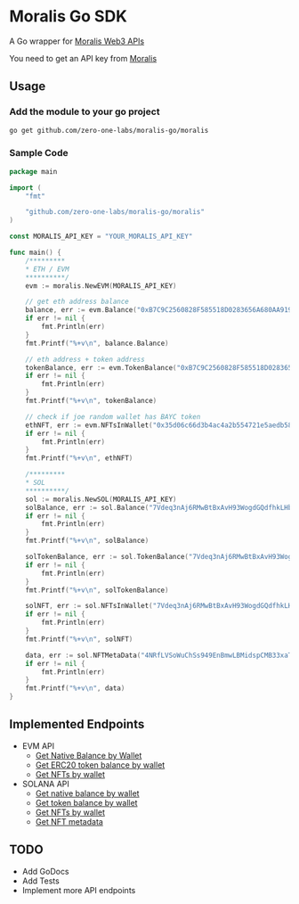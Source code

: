# Moralis Go SDK

A Go wrapper for [Moralis Web3 APIs](https://docs.moralis.io/reference/introduction)

You need to get an API key from [Moralis](https://moralis.io)

## Usage

### Add the module to your go project

```sh
go get github.com/zero-one-labs/moralis-go/moralis
```

### Sample Code

```go
package main

import (
	"fmt"

	"github.com/zero-one-labs/moralis-go/moralis"
)

const MORALIS_API_KEY = "YOUR_MORALIS_API_KEY"

func main() {
	/*********
	* ETH / EVM
	**********/
	evm := moralis.NewEVM(MORALIS_API_KEY)

	// get eth address balance
	balance, err := evm.Balance("0xB7C9C2560828F585518D0283656A680AA919DE12", "eth")
	if err != nil {
		fmt.Println(err)
	}
	fmt.Printf("%+v\n", balance.Balance)

	// eth address + token address
	tokenBalance, err := evm.TokenBalance("0xB7C9C2560828F585518D0283656A680AA919DE12", "0x1cf0b4989ad877438aa2e7804192e2ae83a94081", "eth")
	if err != nil {
		fmt.Println(err)
	}
	fmt.Printf("%+v\n", tokenBalance)

	// check if joe random wallet has BAYC token
	ethNFT, err := evm.NFTsInWallet("0x35d06c66d3b4ac4a2b554721e5aedb58b0e6858a", "0xCF4F43EC9E61C0E8723015831B27AF90908EE7C1", "eth")
	if err != nil {
		fmt.Println(err)
	}
	fmt.Printf("%+v\n", ethNFT)

	/*********
	* SOL
	**********/
	sol := moralis.NewSOL(MORALIS_API_KEY)
	solBalance, err := sol.Balance("7Vdeq3nAj6RMwBtBxAvH93WogdGQdfhkLHbLP5nTTLcg")
	if err != nil {
		fmt.Println(err)
	}
	fmt.Printf("%+v\n", solBalance)

	solTokenBalance, err := sol.TokenBalance("7Vdeq3nAj6RMwBtBxAvH93WogdGQdfhkLHbLP5nTTLcg")
	if err != nil {
		fmt.Println(err)
	}
	fmt.Printf("%+v\n", solTokenBalance)

	solNFT, err := sol.NFTsInWallet("7Vdeq3nAj6RMwBtBxAvH93WogdGQdfhkLHbLP5nTTLcg")
	if err != nil {
		fmt.Println(err)
	}
	fmt.Printf("%+v\n", solNFT)

	data, err := sol.NFTMetaData("4NRfLVSoWuChSs949EnBmwLBMidspCMB33xaTiL5tEX8")
	if err != nil {
		fmt.Println(err)
	}
	fmt.Printf("%+v\n", data)
}
```

## Implemented Endpoints

- EVM API
    - [Get Native Balance by Wallet](https://docs.moralis.io/web3-data-api/reference/get-native-balance)
    - [Get ERC20 token balance by wallet](https://docs.moralis.io/reference/getwallettokenbalances)
    - [Get NFTs by wallet](https://docs.moralis.io/reference/getwalletnfts)
- SOLANA API
    - [Get native balance by wallet](https://docs.moralis.io/reference/solbalance)
    - [Get token balance by wallet](https://docs.moralis.io/reference/getspl)
    - [Get NFTs by wallet](https://docs.moralis.io/reference/getsolnfts)
    - [Get NFT metadata](https://docs.moralis.io/reference/getsolnftmetadata)

## TODO

- Add GoDocs
- Add Tests
- Implement more API endpoints
